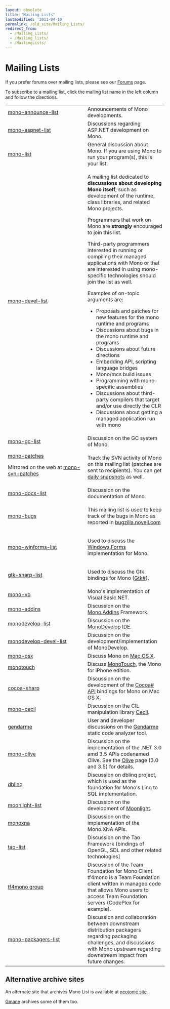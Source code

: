 ```yaml
---
layout: obsolete
title: "Mailing Lists"
lastmodified: '2011-04-10'
permalink: /old_site/Mailing_Lists/
redirect_from:
  - /Mailing_Lists/
  - /Mailing_lists/
  - /MailingLists/
---
```


Mailing Lists
=============

If you prefer forums over mailing lists, please see our [Forums](http://www.go-mono.org/forums/) page.

To subscribe to a mailing list, click the mailing list name in the left column and follow the directions.

<table>
<col width="50%" />
<col width="50%" />
<tbody>
<tr class="odd">
<td align="left"><a href="http://lists.ximian.com/mailman/listinfo/mono-announce-list">mono-announce-list</a></td>
<td align="left">Announcements of Mono developments.</td>
</tr>
<tr class="even">
<td align="left"><a href="http://lists.ximian.com/mailman/listinfo/mono-aspnet-list">mono-aspnet-list</a></td>
<td align="left">Discussions regarding ASP.NET development on Mono.</td>
</tr>
<tr class="odd">
<td align="left"><a href="http://lists.ximian.com/mailman/listinfo/mono-list">mono-list</a></td>
<td align="left">General discussion about Mono. If you are using Mono to run your program(s), this is your list.</td>
</tr>
<tr class="even">
<td align="left"><a href="http://lists.ximian.com/mailman/listinfo/mono-devel-list">mono-devel-list</a></td>
<td align="left"><p>A mailing list dedicated to <strong>discussions about developing Mono itself</strong>, such as development of the runtime, class libraries, and related Mono projects.</p>
<p>Programmers that work on Mono are <strong>strongly</strong> encouraged to join this list.</p>
<p>Third-party programmers interested in running or compiling their managed applications with Mono or that are interested in using mono-specific technologies should join the list as well.</p>
<p>Examples of on-topic arguments are:</p>
<ul>
<li>Proposals and patches for new features for the mono runtime and programs</li>
<li>Discussions about bugs in the mono runtime and programs</li>
<li>Discussions about future directions</li>
<li>Embedding API, scripting language bridges</li>
<li>Mono/mcs build issues</li>
<li>Programming with mono-specific assemblies</li>
<li>Discussions about third-party compilers that target and/or use directly the CLR</li>
<li>Discussions about getting a managed application run with mono</li>
</ul></td>
</tr>
<tr class="odd">
<td align="left"><a href="http://lists.ximian.com/mailman/listinfo/mono-gc-list">mono-gc-list</a></td>
<td align="left">Discussion on the GC system of Mono.</td>
</tr>
<tr class="even">
<td align="left"><a href="http://lists.ximian.com/mailman/listinfo/mono-patches">mono-patches</a>
<p>Mirrored on the web at <a href="http://groups-beta.google.com/group/mono-svn-patches">mono-svn-patches</a></p></td>
<td align="left"><p>Track the SVN activity of Mono on this mailing list (patches are sent to recipients). You can get <a href="http://www.go-mono.com/snapshots">daily snapshots</a> as well.</p></td>
</tr>
<tr class="odd">
<td align="left"><a href="http://lists.ximian.com/mailman/listinfo/mono-docs-list">mono-docs-list</a></td>
<td align="left">Discussion on the documentation of Mono.</td>
</tr>
<tr class="even">
<td align="left"><a href="http://lists.ximian.com/mailman/listinfo/mono-bugs">mono-bugs</a></td>
<td align="left"><p>This mailing list is used to keep track of the bugs in Mono as reported in <a href="http://bugzilla.novell.com">bugzilla.novell.com</a></p></td>
</tr>
<tr class="odd">
<td align="left"><a href="http://lists.ximian.com/mailman/listinfo/mono-winforms-list">mono-winforms-list</a></td>
<td align="left"><p>Used to discuss the <a href="{{site.github.url}}/old_site/WinForms" title="WinForms">Windows.Forms</a> implementation for Mono.</p></td>
</tr>
<tr class="even">
<td align="left"><a href="http://lists.ximian.com/mailman/listinfo/gtk-sharp-list">gtk-sharp-list</a></td>
<td align="left"><p>Used to discuss the Gtk bindings for Mono (<a href="http://gtk-sharp.sf.net">Gtk#</a>).</p></td>
</tr>
<tr class="odd">
<td align="left"><a href="http://lists.ximian.com/mailman/listinfo/mono-vb">mono-vb</a></td>
<td align="left">Mono's implementation of Visual Basic.NET.</td>
</tr>
<tr class="even">
<td align="left"><a href="http://groups.google.com/group/mono-addins">mono-addins</a></td>
<td align="left">Discussion on the <a href="{{site.github.url}}/old_site/Mono.Addins" title="Mono.Addins">Mono.Addins</a> Framework.</td>
</tr>
<tr class="odd">
<td align="left"><a href="http://lists.ximian.com/mailman/listinfo/monodevelop-list">monodevelop-list</a></td>
<td align="left">Discussion on the <a href="{{site.github.url}}/old_site/MonoDevelop" title="MonoDevelop">MonoDevelop</a> IDE.</td>
</tr>
<tr class="even">
<td align="left"><a href="http://lists.ximian.com/mailman/listinfo/monodevelop-devel-list">monodevelop-devel-list</a></td>
<td align="left">Discussion on the development/implementation of MonoDevelop.</td>
</tr>
<tr class="odd">
<td align="left"><a href="http://lists.ximian.com/mailman/listinfo/mono-osx">mono-osx</a></td>
<td align="left">Discuss Mono on <a href="{{site.github.url}}/old_site/Mono:OSX" title="Mono:OSX">Mac OS X</a>.</td>
</tr>
<tr class="even">
<td align="left"><a href="http://lists.ximian.com/mailman/listinfo/monotouch">monotouch</a></td>
<td align="left">Discuss <a href="{{site.github.url}}/old_site/MonoTouch" title="MonoTouch">MonoTouch</a>, the Mono for iPhone edition.</td>
</tr>
<tr class="odd">
<td align="left"><a href="http://lists.ximian.com/mailman/listinfo/cocoa-sharp">cocoa-sharp</a></td>
<td align="left">Discussion on the development of the <a href="{{site.github.url}}/old_site/MonoMac">Cocoa# API</a> bindings for Mono on Mac OS X.</td>
</tr>
<tr class="even">
<td align="left"><a href="http://groups.google.com/group/mono-cecil">mono-cecil</a></td>
<td align="left">Discussion on the CIL manipulation library <a href="{{site.github.url}}/old_site/Cecil" title="Cecil">Cecil</a>.</td>
</tr>
<tr class="odd">
<td align="left"><a href="http://groups.google.com/group/gendarme">gendarme</a></td>
<td align="left">User and developer discussions on the <a href="{{site.github.url}}/old_site/Gendarme" title="Gendarme">Gendarme</a> static code analyzer tool.</td>
</tr>
<tr class="even">
<td align="left"><a href="http://groups.google.com/group/mono-olive">mono-olive</a></td>
<td align="left">Discussion on the implementation of the .NET 3.0 amd 3.5 APIs codenamed Olive. See the <a href="{{site.github.url}}/old_site/Olive" title="Olive">Olive</a> page (3.0 and 3.5) for details.</td>
</tr>
<tr class="odd">
<td align="left"><a href="http://groups.google.com/group/dblinq">dblinq</a></td>
<td align="left">Discussion on dblinq project, which is used as the foundation for Mono's Linq to SQL implementation.</td>
</tr>
<tr class="even">
<td align="left"><a href="http://lists.ximian.com/mailman/listinfo/moonlight-list">moonlight-list</a></td>
<td align="left">Discussion on the development of <a href="{{site.github.url}}/old_site/Moonlight" title="Moonlight">Moonlight</a>.</td>
</tr>
<tr class="odd">
<td align="left"><a href="http://groups.google.com/group/monoxna">monoxna</a></td>
<td align="left">Discussion on the implementation of the Mono.XNA APIs.</td>
</tr>
<tr class="even">
<td align="left"><a href="http://galactus.ximian.com/mailman/listinfo/tao-list">tao-list</a></td>
<td align="left">Discussion on the Tao Framework (bindings of OpenGL, SDL and other related technologies]</td>
</tr>
<tr class="odd">
<td align="left"><a href="http://groups.google.com/group/tf4mono">tf4mono group</a></td>
<td align="left">Discussion of the Team Foundation for Mono Client. tf4mono is a Team Foundation client written in managed code that allows Mono users to access Team Foundation servers (CodePlex for example).</td>
</tr>
<tr class="even">
<td align="left"><a href="http://lists.ximian.com/mailman/listinfo/mono-packagers-list">mono-packagers-list</a></td>
<td align="left">Discussion and collaboration between downstream distribution packagers regarding packaging challenges, and discussions with Mono upstream regarding downstream impact from future changes.</td>
</tr>
</tbody>
</table>

Alternative archive sites
-------------------------

An alternate site that archives Mono List is available at [neotonic site](http://archive.neotonic.com/archive/mono-list).

[Gmane](http://dir.gmane.org/index.php?prefix=gmane.comp.gnome.mono) archives some of them too.

